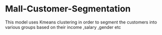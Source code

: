 # Mall-Customer-Segmentation
This model uses Kmeans clustering in order to segment the customers into various groups based on their income ,salary ,gender etc
